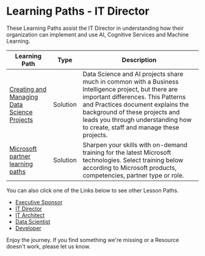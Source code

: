 # Learning Paths - IT Director

These Learning Paths assist the IT Director in understanding how their organization can implement and use AI, Cognitive Services and Machine Learning.

| Learning Path | Type | Description
| --- |  --- | ---
| [Creating and Managing Data Science Projects](https://github.com/BuckWoody/LearningPaths/blob/master/IT%20Director/Learning%20Path%20-%20Creating%20and%20Managing%20Data%20Science%20and%20AI%20Projects.md) | Solution | Data Science and AI projects share much in common with a Business Intelligence project, but there are important differences. This Patterns and Practices document explains the background of these projects and leads you through understanding how to create, staff and manage these projects.
| [Microsoft partner learning paths](https://mspartnerlp.partner.microsoft.com/LearningPath/LearningPath/DLPaths?trackId=1697&rowId=2282) | Solution | Sharpen your skills with on-demand training for the latest Microsoft technologies. Select training below according to Microsoft products, competencies, partner type or role.

You can also click one of the Links below to see other Lesson Paths.

- [Executive Sponsor](https://github.com/BuckWoody/LearningPaths/tree/master/Executive%20Sponsor)
- [IT Director](https://github.com/BuckWoody/LearningPaths/tree/master/IT%20Director)
- [IT Architect](https://github.com/BuckWoody/LearningPaths/tree/master/IT%20Architect)
- [Data Scientist](https://github.com/BuckWoody/LearningPaths/tree/master/Data%20Scientist)
- [Developer](https://github.com/BuckWoody/LearningPaths/tree/master/Developer)

Enjoy the journey. If you find something we're missing or a Resource doesn't work, please let us know.